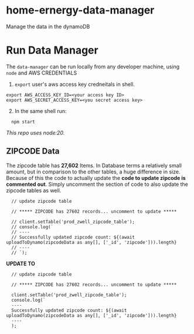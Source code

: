 # home-ernergy-data-manager
Manage the data in the dynamoDB

# Run Data Manager

The `data-manager` can be run locally from any developer machine, using `node` and AWS CREDENTIALS

1. `export` user's aws access key credneitals in shell.

  ```(shell)
  export AWS_ACCESS_KEY_ID=<your access key ID>
  export AWS_SECRET_ACCESS_KEY=<you secret access key>
  ```

2. In the same shell run:

```(shell)
  npm start
```

*This repo uses node:20.*

## ZIPCODE Data

The zipcode table has **27,602** Items. In Database terms a relatively small amount, but in comparison to the other tables, a huge difference in size. Because of this the code to actually update the **code to update zipcode is commented out**. Simply uncomment the section of code to also update the zipcode tables as well.

```(node)
  // update zipcode table

  // ***** ZIPCODE has 27602 records... uncomment to update *****

  // client.setTable('prod_zwell_zipcode_table');
  // console.log(`
  // ----
  // Successfully updated zipcode count: ${(await uploadToDynamo(zipcodeData as any[], ['_id', 'zipcode'])).length}
  // ----
  // `);
```

**UPDATE TO**

```(node)
  // update zipcode table

  // ***** ZIPCODE has 27602 records... uncomment to update *****

  client.setTable('prod_zwell_zipcode_table');
  console.log(`
  ----
  Successfully updated zipcode count: ${(await uploadToDynamo(zipcodeData as any[], ['_id', 'zipcode'])).length}
  ----
  );
```
